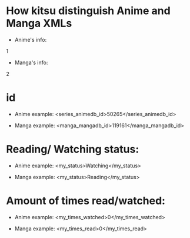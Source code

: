 # How kitsu distinguish Anime and Manga XMLs
- Anime's info:
<myanimelist>
  <myinfo>
    <user_export_type>1</user_export_type>
  </myinfo>

- Manga's info:
<myanimelist>
  <myinfo>
    <user_export_type>2</user_export_type>
  </myinfo>



# id
- Anime example:
  <series_animedb_id>50265</series_animedb_id>

- Manga example:
  <manga_mangadb_id>119161</manga_mangadb_id>


# Reading/ Watching status:
- Anime example:
  <my_status>Watching</my_status>

- Manga example:
  <my_status>Reading</my_status>


# Amount of times read/watched:
- Anime example:
  <my_times_watched>0</my_times_watched>

- Manga example:
  <my_times_read>0</my_times_read>
